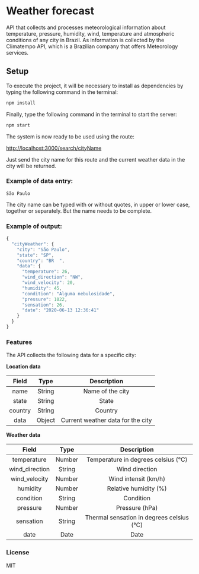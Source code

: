 # Weather forecast

API that collects and processes meteorological information about temperature, pressure, humidity, wind, temperature and atmospheric conditions of any city in Brazil. As information is collected by the Climatempo API, which is a Brazilian company that offers Meteorology services.

## Setup

To execute the project, it will be necessary to install as dependencies by typing the following command in the terminal:

```bash
npm install
```

Finally, type the following command in the terminal to start the server:

```bash
npm start
```

The system is now ready to be used using the route:

[http://localhost:3000/search/cityName](http://localhost:3000/search/)

Just send the city name for this route and the current weather data in the city will be returned.

### Example of data entry:

`
São Paulo
`

The city name can be typed with or without quotes, in upper or lower case, together or separately. But the name needs to be complete.

### Example of output:

```javascript
{
  "cityWeather": {
    "city": "São Paulo",
    "state": "SP",
    "country": "BR  ",
    "data": {
      "temperature": 26,
      "wind_direction": "NW",
      "wind_velocity": 20,
      "humidity": 45,
      "condition": "Alguma nebulosidade",
      "pressure": 1022,
      "sensation": 26,
      "date": "2020-06-13 12:36:41"
    }
  }
}
```

### Features

The API collects the following data for a specific city:

**Location data**

|   **Field**   |    **Type**     |    **Description**                          |
|:-------------:|:---------------:|:-------------------------------------------:|
|     name      |     String      |   Name of the city                          |
|     state     |     String      |   State                                     |
|     country   |     String      |   Country                                   |
|     data      |     Object      |   Current weather data for the city         |

**Weather data**

|   **Field**    |    **Type**     |            **Description**                    |
|:--------------:|:---------------:|:---------------------------------------------:|
| temperature    |      Number     |      Temperature in degrees celsius (°C)      |
| wind_direction |      String     |                Wind direction                 |
| wind_velocity  |      Number     |              Wind intensit (km/h)             |
|   humidity	   |      Number     |              Relative humidity (%)            |
|   condition    |      String     |                  Condition                    |
|   pressure     |      Number     |                Pressure (hPa)                 |
|   sensation    |      String     |   Thermal sensation in degrees celsius (°C)   |
|     date       |      Date       |                    Date                       |

### License

MIT
